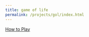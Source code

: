 ```yaml
---
title: game of life
permalink: /projects/gol/index.html
---
```


<object data="/game-of-life/conway.html"></object>
[How to Play](/projects/gol/rules)
